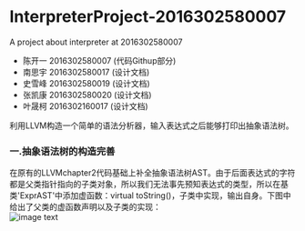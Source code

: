 # InterpreterProject-2016302580007
A project about interpreter at 2016302580007
* 陈开一 2016302580007 (代码Githup部分)
* 南思宇 2016302580017 (设计文档)
* 史雪峰 2016302580019 (设计文档)
* 张凯康 2016302580020 (设计文档)
* 叶晟柯 2016302160017 (设计文档)

利用LLVM构造一个简单的语法分析器，输入表达式之后能够打印出抽象语法树。

### 一.抽象语法树的构造完善
在原有的LLVMchapter2代码基础上补全抽象语法树AST。由于后面表达式的字符都是父类指针指向的子类对象，所以我们无法事先预知表达式的类型，所以在基类'ExprAST'中添加虚函数：virtual toString()，子类中实现，输出自身。下图中给出了父类的虚函数声明以及子类的实现：  
![image text](https://github.com/Bluchris/Expression-2016302580007/blob/master/vitual%20method.png)

